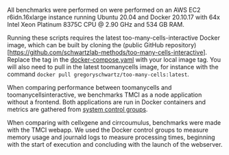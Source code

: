 All benchmarks were performed on were performed on an AWS EC2 r6idn.16xlarge instance running Ubuntu 20.04 and
Docker 20.10.17 with 64x Intel Xeon Platinum 8375C CPU @ 2.90 GHz and 534 GB RAM.

Running these scripts requires the latest too-many-cells-interactive Docker image, which can be built by cloning the (public GitHub repository)[https://github.com/schwartzlab-methods/too-many-cells-interactive]. Replace the tag in the [docker-compose.yaml](./docker-compose.yaml) with your local image tag. You will also need to pull in the latest toomanycells image, for instance with the command `docker pull gregoryschwartz/too-many-cells:latest`. 

When comparing performance between toomanycells and toomanycellsinteractive, we benchmarks TMCI as a node application without a frontend. Both applications are run in Docker containers and metrics are gathered from [system control groups](https://docs.docker.com/config/containers/runmetrics/#control-groups). 

When comparing with cellxgene and cirrcoumulus, benchmarks were made with the TMCI webapp. We used the Docker control groups to measure memory usage and journald logs to measure processing times, beginning with the start of execution and concluding with the launch of the webserver. 

